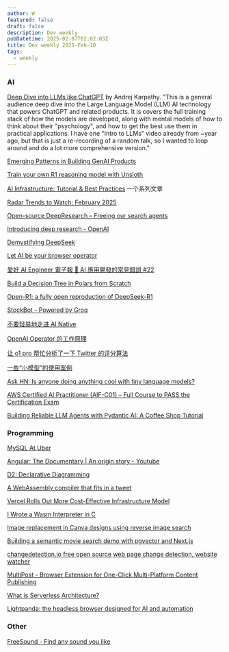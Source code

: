 ```yaml
---
author: W
featured: false
draft: false
description: Dev weekly
pubDatetime: 2025-02-07T02:02:03Z
title: Dev weekly 2025-Feb-10
tags:
  - weekly
---
```


### AI

[Deep Dive into LLMs like ChatGPT](https://www.youtube.com/watch?v=7xTGNNLPyMI) by Andrej Karpathy. "This is a general audience deep dive into the Large Language Model (LLM) AI technology that powers ChatGPT and related products. It is covers the full training stack of how the models are developed, along with mental models of how to think about their "psychology", and how to get the best use them in practical applications. I have one "Intro to LLMs" video already from ~year ago, but that is just a re-recording of a random talk, so I wanted to loop around and do a lot more comprehensive version."

[Emerging Patterns in Building GenAI Products](https://martinfowler.com/articles/gen-ai-patterns/)

[Train your own R1 reasoning model with Unsloth](https://unsloth.ai/blog/r1-reasoning?s=09)

[AI Infrastructure: Tutorial & Best Practices](https://nexla.com/ai-infrastructure/) 一个系列文章

[]()

[Radar Trends to Watch: February 2025](https://www.oreilly.com/radar/radar-trends-to-watch-february-2025/)

[Open-source DeepResearch – Freeing our search agents](https://huggingface.co/blog/open-deep-research)

[Introducing deep research - OpenAI](https://openai.com/index/introducing-deep-research/)

[Demystifying DeepSeek](https://www.thoughtworks.com/insights/blog/generative-ai/demystifying-deepseek)

[Let AI be your browser operator](https://github.com/web-infra-dev/midscene)

[愛好 AI Engineer 電子報 🚀 AI 應用開發的常見錯誤 #22](https://ihower.tw/blog/archives/12621)

[Build a Decision Tree in Polars from Scratch](https://medium.com/towards-data-science/build-a-decision-tree-in-polars-from-scratch-d48892926ecf)

[Open-R1: a fully open reproduction of DeepSeek-R1](https://huggingface.co/blog/open-r1)

[StockBot - Powered by Groq](https://vercel.com/templates/next.js/stockbot-powered-by-groq)

[不要轻易地走进 AI Native](https://1q43.blog/post/10736/)

[OpenAI Operator 的工作原理](https://baoyu.io/blog/openai-operator-how-it-works)

[让 o1 pro 帮忙分析了一下 Twitter 的评分算法](https://baoyu.io/blog/o1-pro-twitter-rating-algorithm)

[一些“小模型”的使用案例](https://baoyu.io/blog/small-model-use-cases)

[Ask HN: Is anyone doing anything cool with tiny language models?](https://news.ycombinator.com/item?id=42784365)

[]()

[AWS Certified AI Practitioner (AIF-C01) – Full Course to PASS the Certification Exam](https://www.youtube.com/watch?v=WZeZZ8_W-M4)

[Building Reliable LLM Agents with Pydantic AI: A Coffee Shop Tutorial](https://acehand.substack.com/p/building-reliable-llm-agents-with?r=6a1sh)

[]()

[]()

### Programming

[MySQL At Uber](https://www.uber.com/en-JP/blog/mysql-at-uber/)

[Angular: The Documentary | An origin story - Youtube](https://www.youtube.com/watch?v=cRC9DlH45lA)

[D2: Declarative Diagramming](https://d2lang.com/)

[A WebAssembly compiler that fits in a tweet](https://wasmgroundup.com/blog/wasm-compiler-in-a-tweet/)

[Vercel Rolls Out More Cost-Effective Infrastructure Model](https://thenewstack.io/vercel-rolls-out-more-cost-effective-infrastructure-model/)

[I Wrote a Wasm Interpreter in C](https://irreducible.io/blog/my-wasm-interpreter/)

[Image replacement in Canva designs using reverse image search](https://www.canva.dev/blog/engineering/image-replacement-in-canva-designs-using-reverse-image-search/)

[Building a semantic movie search demo with pgvector and Next.js](https://blog.6nok.org/building-a-semantic-movie-search-demo-with-pgvector-and-next.js/)

[changedetection.io free open source web page change detection, website watcher](https://github.com/dgtlmoon/changedetection.io)

[MultiPost - Browser Extension for One-Click Multi-Platform Content Publishing](https://github.com/leaper-one/MultiPost-Extension)

[What is Serverless Architecture?](https://betterengineers.substack.com/p/what-is-serverless-architecture?r=209a75)

[Lightpanda: the headless browser designed for AI and automation](https://github.com/lightpanda-io/browser/tree/main)

### Other

[FreeSound - Find any sound you like](https://freesound.org/?feedbackRegistration=1)

[]()

[]()

[]()

[]()

[]()

[]()

[]()

[]()

[]()

[]()

[]()

[]()

[]()

[]()

[]()

[]()

[]()

[]()

[]()

[]()

[]()

[]()

[]()

[]()

[]()

[]()

[]()

[]()

[]()

[]()

[]()

[]()

[]()

[]()

[]()

[]()

[]()

[]()

[]()

[]()

[]()

[]()

[]()

[]()

[]()

[]()

[]()

[]()

[]()

[]()

[]()

[]()

[]()

[]()

[]()

[]()

[]()

[]()

[]()

[]()

[]()

[]()

[]()

[]()

[]()

[]()

[]()

[]()

[]()

[]()

[]()

[]()

[]()

[]()

[]()

[]()

[]()

[]()

[]()

[]()

[]()

[]()

[]()

[]()

[]()

[]()

[]()

[]()

[]()

[]()

[]()

[]()

[]()

[]()

[]()

[]()

[]()

[]()

[]()
